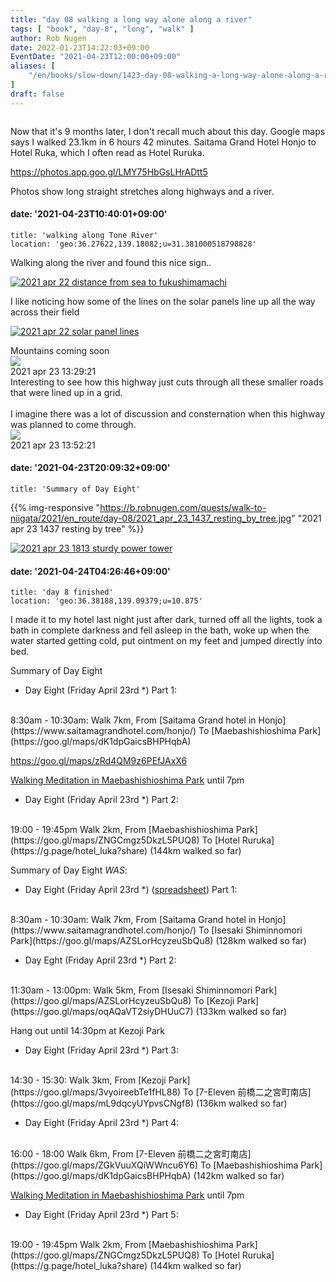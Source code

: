 ```yaml
---
title: "day 08 walking a long way alone along a river"
tags: [ "book", "day-8", "long", "walk" ]
author: Rob Nugen
date: 2022-01-23T14:22:03+09:00
EventDate: "2021-04-23T12:00:00+09:00"
aliases: [
    "/en/books/slow-down/1423-day-08-walking-a-long-way-alone-along-a-river",
]
draft: false
---
```


<img
src="https://b.robnugen.com/quests/walk-to-niigata/2021/en_route/day-08/2021_apr_22_solar_panel_lines.jpeg"
alt=""
class="title" />

Now that it's 9 months later, I don't recall much about this day.  Google maps says I walked 23.1km in 6 hours 42 minutes.  Saitama Grand Hotel Honjo to Hotel Ruka, which I often read as Hotel Ruruka.

https://photos.app.goo.gl/LMY75HbGsLHrADtt5

Photos show long straight stretches along highways and a river.


#### date: '2021-04-23T10:40:01+09:00'

    title: 'walking along Tone River'
    location: 'geo:36.27622,139.18082;u=31.381000518798828'

Walking along the river and found this nice sign..

[![2021 apr 22 distance from sea to fukushimamachi](//b.robnugen.com/quests/walk-to-niigata/2021/en_route/day-08/thumbs/2021_apr_22_distance_from_sea_to_fukushimamachi.jpeg)](//b.robnugen.com/quests/walk-to-niigata/2021/en_route/day-08/2021_apr_22_distance_from_sea_to_fukushimamachi.jpeg)

I like noticing how some of the lines on the solar panels line up
all the way across their field

[![2021 apr 22 solar panel lines](//b.robnugen.com/quests/walk-to-niigata/2021/en_route/day-08/thumbs/2021_apr_22_solar_panel_lines.jpeg)](//b.robnugen.com/quests/walk-to-niigata/2021/en_route/day-08/2021_apr_22_solar_panel_lines.jpeg)          

<div class="image_start uiBoxWhite noborder">
  <div class="title_text">Mountains coming soon</div>
  <div class="_3-95 _2let"><a target="_blank" href="https://b.robnugen.com/adaptive-images/ig_cache_2022_jan_17/posts/202104/175258081_511154526565497_7579762835881361967_n_17984992762357705.jpg"><img src="https://b.robnugen.com/adaptive-images/ig_cache_2022_jan_17/posts/202104/175258081_511154526565497_7579762835881361967_n_17984992762357705.jpg" class="_2yuc _3-96" /></a>
  </div>
  <div class="date_taken_local">2021 apr 23 13:29:21</div>
</div>

<div class="image_start uiBoxWhite noborder">
  <div class="title_text">Interesting to see how this highway just cuts through all these smaller roads that were lined up in a grid.<br><br>I imagine there was a lot of discussion and consternation when this highway was planned to come through.</div>
  <div class="_3-95 _2let"><a target="_blank" href="https://b.robnugen.com/adaptive-images/ig_cache_2022_jan_17/posts/202104/176550492_187318296566478_1267252213658064951_n_18160523875193835.jpg"><img src="https://b.robnugen.com/adaptive-images/ig_cache_2022_jan_17/posts/202104/176550492_187318296566478_1267252213658064951_n_18160523875193835.jpg" class="_2yuc _3-96" /></a>
  </div>
  <div class="date_taken_local">2021 apr 23 13:52:21</div>
</div>

#### date: '2021-04-23T20:09:32+09:00'

    title: 'Summary of Day Eight'

{{% img-responsive "https://b.robnugen.com/quests/walk-to-niigata/2021/en_route/day-08/2021_apr_23_1437_resting_by_tree.jpg" "2021 apr 23 1437 resting by tree" %}}

[![2021 apr 23 1813 sturdy power tower](//b.robnugen.com/quests/walk-to-niigata/2021/en_route/day-08/thumbs/2021_apr_23_1813_sturdy_power_tower.jpg)](//b.robnugen.com/quests/walk-to-niigata/2021/en_route/day-08/2021_apr_23_1813_sturdy_power_tower.jpg)

#### date: '2021-04-24T04:26:46+09:00'

    title: 'day 8 finished'
    location: 'geo:36.38188,139.09379;u=10.875'

I made it to my hotel last night just after dark, turned off all the lights,
took a bath in complete darkness and fell asleep in the bath, woke up when the
water started getting cold, put ointment on my feet and jumped directly into bed.


Summary of Day Eight

<!-- 25 March 2021: WALK SEGMENT SEPARATOR  ===========  TO HELP ME SEE AND EDIT SEGMENT DETAILS -->
<div class="walk-segment">

* Day <span class="day_source">Eight</span>
(<span class="day_date">Friday April 23rd</span> *)
Part 1:
<br>
8:30am - 10:30am:
Walk <span class="km_source">7</span>km,
From [Saitama Grand hotel in Honjo](https://www.saitamagrandhotel.com/honjo/)
To [Maebashishioshima Park](https://goo.gl/maps/dK1dpGaicsBHPHqbA)

https://goo.gl/maps/zRd4QM9z6PEfJAxX6

[Walking Meditation in Maebashishioshima Park](/events/2021/04/23walking-meditation-in-maebashioshima-park) until 7pm


* Day <span class="day_source">Eight</span>
(<span class="day_date">Friday April 23rd</span> *)
Part 2:
<br>
19:00 - 19:45pm
Walk <span class="km_source">2</span>km,
From [Maebashishioshima Park](https://goo.gl/maps/ZNGCmgz5DkzL5PUQ8)
To [Hotel Ruruka](https://g.page/hotel_luka?share)
(<span class="km_total">144</span>km walked so far)

</div>




Summary of Day Eight *WAS*:

<!-- 25 March 2021: WALK SEGMENT SEPARATOR  ===========  TO HELP ME SEE AND EDIT SEGMENT DETAILS -->
<div class="walk-segment">

* Day <span class="day_source">Eight</span>
(<span class="day_date">Friday April 23rd</span> *)
([spreadsheet](https://docs.google.com/spreadsheets/d/1tNs0zJIHT12jspRH3sNuv_Vx5qtLZtfO3Ku82-6Y76A/edit?usp=sharing))
Part 1:
<br>
8:30am - 10:30am:
Walk <span class="km_source">7</span>km,
From [Saitama Grand hotel in Honjo](https://www.saitamagrandhotel.com/honjo/)
To [Isesaki Shiminnomori Park](https://goo.gl/maps/AZSLorHcyzeuSbQu8)
(<span class="km_total">128</span>km walked so far)

</div>
<!-- 25 March 2021: WALK SEGMENT SEPARATOR  ===========  TO HELP ME SEE AND EDIT SEGMENT DETAILS -->
<div class="walk-segment">

* Day <span class="day_source">Eght</span>
(<span class="day_date">Friday April 23rd</span> *)
Part 2:
<br>
11:30am - 13:00pm:
Walk <span class="km_source">5</span>km,
From [Isesaki Shiminnomori Park](https://goo.gl/maps/AZSLorHcyzeuSbQu8)
To [Kezoji Park](https://goo.gl/maps/oqAQaVT2siyDHUuC7)
(<span class="km_total">133</span>km walked so far)

Hang out until 14:30pm at Kezoji Park

</div>
<!-- 25 March 2021: WALK SEGMENT SEPARATOR  ===========  TO HELP ME SEE AND EDIT SEGMENT DETAILS -->
<div class="walk-segment">

* Day <span class="day_source">Eight</span>
(<span class="day_date">Friday April 23rd</span> *)
Part 3:
<br>
14:30 - 15:30:
Walk <span class="km_source">3</span>km,
From [Kezoji Park](https://goo.gl/maps/3vyoireebTe1fHL88)
To [7-Eleven 前橋二之宮町南店](https://goo.gl/maps/mL9dqcyUYpvsCNgf8)
(<span class="km_total">136</span>km walked so far)

</div>
<!-- 25 March 2021: WALK SEGMENT SEPARATOR  ===========  TO HELP ME SEE AND EDIT SEGMENT DETAILS -->
<div class="walk-segment">

* Day <span class="day_source">Eight</span>
(<span class="day_date">Friday April 23rd</span> *)
Part 4:
<br>
16:00 - 18:00
Walk <span class="km_source">6</span>km,
From [7-Eleven 前橋二之宮町南店](https://goo.gl/maps/ZGkVuuXQiWWncu6Y6)
To [Maebashishioshima Park](https://goo.gl/maps/dK1dpGaicsBHPHqbA)
(<span class="km_total">142</span>km walked so far)

[Walking Meditation in Maebashishioshima Park](/events/2021/04/23walking-meditation-in-maebashioshima-park) until 7pm

</div>
<!-- 25 March 2021: WALK SEGMENT SEPARATOR  ===========  TO HELP ME SEE AND EDIT SEGMENT DETAILS -->
<div class="walk-segment">

* Day <span class="day_source">Eight</span>
(<span class="day_date">Friday April 23rd</span> *)
Part 5:
<br>
19:00 - 19:45pm
Walk <span class="km_source">2</span>km,
From [Maebashishioshima Park](https://goo.gl/maps/ZNGCmgz5DkzL5PUQ8)
To [Hotel Ruruka](https://g.page/hotel_luka?share)
(<span class="km_total">144</span>km walked so far)

</div>

